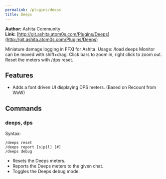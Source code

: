 ```yaml
---
permalink: /plugins/deeps
title: Deeps
---
```


**Author:** Ashita Community<br/>
**Link:** [http://git.ashita.atom0s.com/Plugins/Deeps](http://git.ashita.atom0s.com/Plugins/Deeps)

Miniature damage logging in FFXI for Ashita. Usage: /load deeps Monitor can be moved with shift+drag. Click bars to zoom in, right click to zoom out. Reset the meters with /dps reset.

## Features

  * Adds a font driven UI displaying DPS meters. (Based on Recount from WoW)

## Commands

### deeps, dps
Syntax:
```
/deeps reset
/deeps report [s|p|l] [#]
/deeps debug
```
  * Resets the Deeps meters.
  * Reports the Deeps meters to the given chat.
  * Toggles the Deeps debug mode.